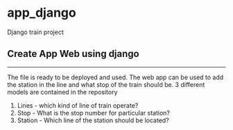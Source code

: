 # app_django
Django train project


## Create App Web using django 
----------------
The file is ready to be deployed and used. The web app can be used to add the station in the line and what stop of the train should be.
3 different models are contained in the repository
1. Lines - which kind of line of train operate?
2. Stop - What is the stop number for particular station?
3. Station - Which line of the station should be located?

